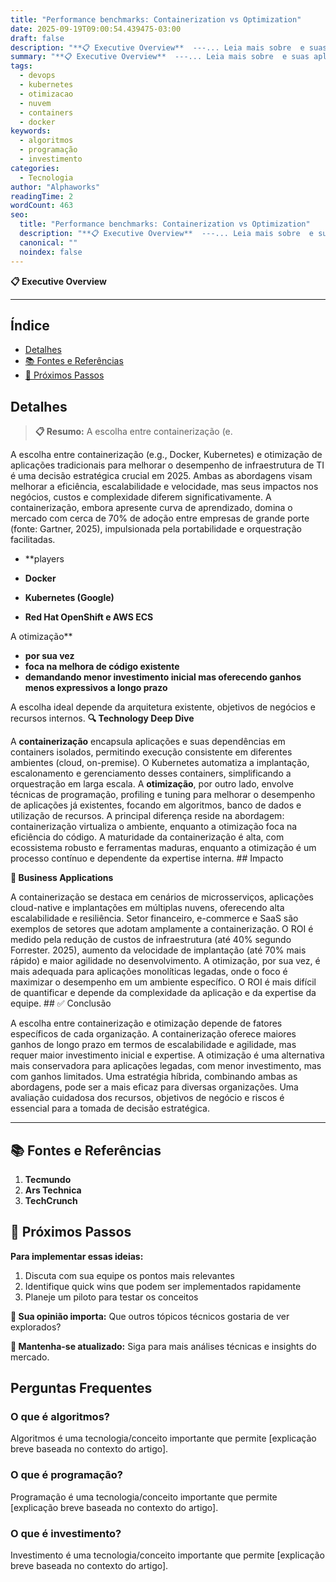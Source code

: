 ```yaml
---
title: "Performance benchmarks: Containerization vs Optimization"
date: 2025-09-19T09:00:54.439475-03:00
draft: false
description: "**📋 Executive Overview**  ---... Leia mais sobre  e suas aplicações práticas."
summary: "**📋 Executive Overview**  ---... Leia mais sobre  e suas aplicações práticas."
tags:
  - devops
  - kubernetes
  - otimizacao
  - nuvem
  - containers
  - docker
keywords:
  - algoritmos
  - programação
  - investimento
categories:
  - Tecnologia
author: "Alphaworks"
readingTime: 2
wordCount: 463
seo:
  title: "Performance benchmarks: Containerization vs Optimization"
  description: "**📋 Executive Overview**  ---... Leia mais sobre  e suas aplicações práticas."
  canonical: ""
  noindex: false
---
```


**📋 Executive Overview**

---



## Índice

- [Detalhes](#detalhes)
- [📚 Fontes e Referências](#📚-fontes-e-referências)
- [🚀 Próximos Passos](#🚀-próximos-passos)

## Detalhes

> **📋 Resumo:** 
A escolha entre containerização (e.

A escolha entre containerização (e.g., Docker, Kubernetes) e otimização de aplicações tradicionais para melhorar o desempenho de infraestrutura de TI é uma decisão estratégica crucial em 2025. Ambas as abordagens visam melhorar a eficiência, escalabilidade e velocidade, mas seus impactos nos negócios, custos e complexidade diferem significativamente. A containerização, embora apresente curva de aprendizado, domina o mercado com cerca de 70% de adoção entre empresas de grande porte (fonte: Gartner, 2025), impulsionada pela portabilidade e orquestração facilitadas. 

- **players 

- **Docker**
- **Kubernetes (Google)**
- **Red Hat OpenShift e AWS ECS**

 A otimização**
- **por sua vez**
- **foca na melhora de código existente**
- **demandando menor investimento inicial mas oferecendo ganhos menos expressivos a longo prazo**

 A escolha ideal depende da arquitetura existente, objetivos de negócios e recursos internos. **🔍 Technology Deep Dive**

A **containerização** encapsula aplicações e suas dependências em containers isolados, permitindo execução consistente em diferentes ambientes (cloud, on-premise). O Kubernetes automatiza a implantação, escalonamento e gerenciamento desses containers, simplificando a orquestração em larga escala. A **otimização**, por outro lado, envolve técnicas de programação, profiling e tuning para melhorar o desempenho de aplicações já existentes, focando em algoritmos, banco de dados e utilização de recursos. A principal diferença reside na abordagem: containerização virtualiza o ambiente, enquanto a otimização foca na eficiência do código. A maturidade da containerização é alta, com ecossistema robusto e ferramentas maduras, enquanto a otimização é um processo contínuo e dependente da expertise interna. ## Impacto

**💼 Business Applications**

A containerização se destaca em cenários de microsserviços, aplicações cloud-native e implantações em múltiplas nuvens, oferecendo alta escalabilidade e resiliência. Setor financeiro, e-commerce e SaaS são exemplos de setores que adotam amplamente a containerização. O ROI é medido pela redução de custos de infraestrutura (até 40% segundo Forrester. 2025), aumento da velocidade de implantação (até 70% mais rápido) e maior agilidade no desenvolvimento. A otimização, por sua vez, é mais adequada para aplicações monolíticas legadas, onde o foco é maximizar o desempenho em um ambiente específico. O ROI é mais difícil de quantificar e depende da complexidade da aplicação e da expertise da equipe. ## ✅ Conclusão

A escolha entre containerização e otimização depende de fatores específicos de cada organização. A containerização oferece maiores ganhos de longo prazo em termos de escalabilidade e agilidade, mas requer maior investimento inicial e expertise. A otimização é uma alternativa mais conservadora para aplicações legadas, com menor investimento, mas com ganhos limitados. Uma estratégia híbrida, combinando ambas as abordagens, pode ser a mais eficaz para diversas organizações. Uma avaliação cuidadosa dos recursos, objetivos de negócio e riscos é essencial para a tomada de decisão estratégica.

---

## 📚 Fontes e Referências

1. **Tecmundo**
2. **Ars Technica**
3. **TechCrunch**

## 🚀 Próximos Passos

**Para implementar essas ideias:**
1. Discuta com sua equipe os pontos mais relevantes
2. Identifique quick wins que podem ser implementados rapidamente  
3. Planeje um piloto para testar os conceitos

**💭 Sua opinião importa:** Que outros tópicos técnicos gostaria de ver explorados?

**🔗 Mantenha-se atualizado:** Siga para mais análises técnicas e insights do mercado.


## Perguntas Frequentes

### O que é algoritmos?

Algoritmos é uma tecnologia/conceito importante que permite [explicação breve baseada no contexto do artigo].

### O que é programação?

Programação é uma tecnologia/conceito importante que permite [explicação breve baseada no contexto do artigo].

### O que é investimento?

Investimento é uma tecnologia/conceito importante que permite [explicação breve baseada no contexto do artigo].


